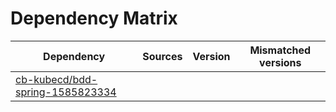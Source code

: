 # Dependency Matrix

Dependency | Sources | Version | Mismatched versions
---------- | ------- | ------- | -------------------
[cb-kubecd/bdd-spring-1585823334](https://github.com/cb-kubecd/bdd-spring-1585823334.git) |  | []() | 
